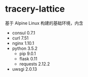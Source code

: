 # tracery-lattice

基于 Alpine Linux 构建的基础环境，内含

+ consul 0.7.1
+ curl 7.51
+ nginx 1.10.1
+ python 3.5.2
  - pip 9.0.1
  - flask 0.11
  - requests 2.12.2
+ uwsgi 2.0.13
